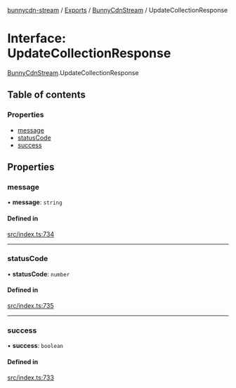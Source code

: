 [bunnycdn-stream](../README.md) / [Exports](../modules.md) / [BunnyCdnStream](../modules/BunnyCdnStream.md) / UpdateCollectionResponse

# Interface: UpdateCollectionResponse

[BunnyCdnStream](../modules/BunnyCdnStream.md).UpdateCollectionResponse

## Table of contents

### Properties

- [message](BunnyCdnStream.UpdateCollectionResponse.md#message)
- [statusCode](BunnyCdnStream.UpdateCollectionResponse.md#statuscode)
- [success](BunnyCdnStream.UpdateCollectionResponse.md#success)

## Properties

### message

• **message**: `string`

#### Defined in

[src/index.ts:734](https://github.com/dan-online/bunnycdn-stream/blob/f2e1c22/src/index.ts#L734)

___

### statusCode

• **statusCode**: `number`

#### Defined in

[src/index.ts:735](https://github.com/dan-online/bunnycdn-stream/blob/f2e1c22/src/index.ts#L735)

___

### success

• **success**: `boolean`

#### Defined in

[src/index.ts:733](https://github.com/dan-online/bunnycdn-stream/blob/f2e1c22/src/index.ts#L733)
